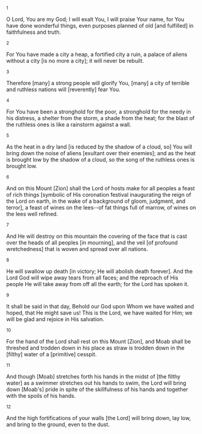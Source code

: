 <sup>1</sup> 

O Lord, You are my God; I will exalt You, I will praise Your name, for You have done wonderful things, even purposes planned of old [and fulfilled] in faithfulness and truth. 

<sup>2</sup> 

For You have made a city a heap, a fortified city a ruin, a palace of aliens without a city [is no more a city]; it will never be rebuilt. 

<sup>3</sup> 

Therefore [many] a strong people will glorify You, [many] a city of terrible and ruthless nations will [reverently] fear You. 

<sup>4</sup> 

For You have been a stronghold for the poor, a stronghold for the needy in his distress, a shelter from the storm, a shade from the heat; for the blast of the ruthless ones is like a rainstorm against a wall. 

<sup>5</sup> 

As the heat in a dry land [is reduced by the shadow of a cloud, so] You will bring down the noise of aliens [exultant over their enemies]; and as the heat is brought low by the shadow of a cloud, so the song of the ruthless ones is brought low. 

<sup>6</sup> 

And on this Mount [Zion] shall the Lord of hosts make for all peoples a feast of rich things [symbolic of His coronation festival inaugurating the reign of the Lord on earth, in the wake of a background of gloom, judgment, and terror], a feast of wines on the lees--of fat things full of marrow, of wines on the lees well refined. 

<sup>7</sup> 

And He will destroy on this mountain the covering of the face that is cast over the heads of all peoples [in mourning], and the veil [of profound wretchedness] that is woven and spread over all nations. 

<sup>8</sup> 

He will swallow up death [in victory; He will abolish death forever]. And the Lord God will wipe away tears from all faces; and the reproach of His people He will take away from off all the earth; for the Lord has spoken it. 

<sup>9</sup> 

It shall be said in that day, Behold our God upon Whom we have waited and hoped, that He might save us! This is the Lord, we have waited for Him; we will be glad and rejoice in His salvation. 

<sup>10</sup> 

For the hand of the Lord shall rest on this Mount [Zion], and Moab shall be threshed and trodden down in his place as straw is trodden down in the [filthy] water of a [primitive] cesspit. 

<sup>11</sup> 

And though [Moab] stretches forth his hands in the midst of [the filthy water] as a swimmer stretches out his hands to swim, the Lord will bring down [Moab's] pride in spite of the skillfulness of his hands and together with the spoils of his hands. 

<sup>12</sup> 

And the high fortifications of your walls [the Lord] will bring down, lay low, and bring to the ground, even to the dust.